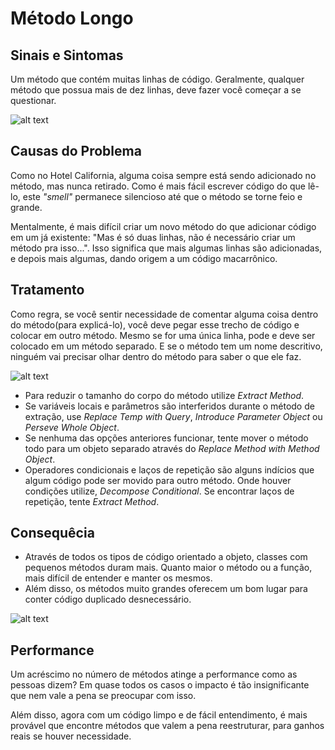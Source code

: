 # Método Longo
## Sinais e Sintomas
Um método que contém muitas linhas de código. Geralmente, qualquer método que possua mais de dez linhas, deve fazer você começar a se questionar.

![alt text](https://sourcemaking.com/images/refactoring-illustrations/2x/long-method-1.png)

## Causas do Problema
Como no Hotel California, alguma coisa sempre está sendo adicionado no método, mas nunca retirado. Como é mais fácil escrever código do que lê-lo, este _"smell"_ permanece silencioso até que o método se torne feio e grande.

Mentalmente, é mais difícil criar um novo método do que adicionar código em um já existente: "Mas é só duas linhas, não é necessário criar um método pra isso...". Isso significa que mais algumas linhas são adicionadas, e depois mais algumas, dando origem a um código macarrônico.

## Tratamento
Como regra, se você sentir necessidade de comentar alguma coisa dentro do método(para explicá-lo), você deve pegar esse trecho de código e colocar em outro método. Mesmo se for uma única linha, pode e deve ser colocado em um método separado. E se o método tem um nome descritivo, ninguém vai precisar olhar dentro do método para saber o que ele faz.

![alt text](https://sourcemaking.com/images/refactoring-illustrations/2x/long-method-2.png)

* Para reduzir o tamanho do corpo do método utilize _Extract Method_.
* Se variáveis locais e parâmetros são interferidos durante o método de extração, use _Replace Temp with Query_, _Introduce Parameter Object_ ou _Perseve Whole Object_.
* Se nenhuma das opções anteriores funcionar, tente mover o método todo para um objeto separado através do _Replace Method with Method Object_.
* Operadores condicionais e laços de repetição são alguns indícios que algum código pode ser movido para outro método. Onde houver condições utilize, _Decompose Conditional_. Se encontrar laços de repetição, tente  _Extract Method_.

## Consequêcia
* Através de todos os tipos de código orientado a objeto, classes com pequenos métodos duram mais. Quanto maior o método ou a função, mais difícil de entender e manter os mesmos.
* Além disso, os métodos muito grandes oferecem um bom lugar para conter código duplicado desnecessário.

![alt text](https://sourcemaking.com/images/refactoring-illustrations/2x/long-method-3.png)

## Performance
Um acréscimo no número de métodos atinge a performance como as pessoas dizem? Em quase todos os casos o impacto é tão insignificante que nem vale a pena se preocupar com isso.

Além disso, agora com um código limpo e de fácil entendimento, é mais provável que encontre métodos que valem a pena reestruturar, para ganhos reais se houver necessidade.
